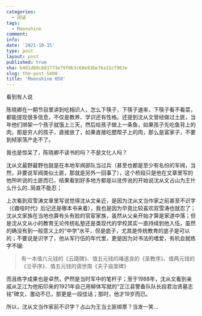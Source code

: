 ```yaml
---
categories:
  - 闲话
tags:
  - Moonshine
comment: 
info: 
date: '2021-10-15'
type: post
layout: post
published: true
sha: b491d60c881773e79f0b3c60e936e76a31cf963e
slug: the-post-5400
title: 'Moonshine 058'
---
```


看到有人说

> 
陈晓卿在一期节目里讲到吃相识人，怎么下筷子，下筷子速率，下筷子看不看菜，都能提现很多信息，不仅是教养、学识还有性格。还提到沈从文曾经做过土匪，当年他们绑架一个孩子就饿上三天，然后给孩子做上一条鱼，如果孩子先吃鱼背上的肉，那是穷人的孩子，直接放了，如果直接吃腮帮子上的肉，那么是富家子，不要到倾家荡产走不了。

我也是惊呆了，陈晓卿不读书的吗？不是文化人吗？

沈从文最野最野也就是在本地军阀部队当过兵（甚至也都是至少有名份的军阀，当然，非要说军阀类似土匪，那就是另外一回事了），这个桥段只是他在文章里写的他所听说的土匪而已，结果看到好多地方都是以讹传讹的开始说沈从文占山为王什么什么的..简直不能忍；

<!--more-->

上次看到双雪涛文章里写说觉得沈从文亲近，是因为沈从文当作家之前甚至不识字（《聋哑时代》后记还是哪本书来着），我也是因为毕竟比较喜欢双雪涛也就忍了；沈从文家族在当地也算有头有脸的官宦家族，虽然从父亲开始才算是家道中落；但是沈从文从小的教育无论传统私塾还是类现代的学校其实一直持续到他入伍，虽然的确没有到一般意义上的“中学”水平，但是底子，尤其是传统教育的底子是可以的；不要说是识字了，他从军行伍的年代里，更是因为对书法的嗜爱，有机会就练字不辍:

> 有一本值六元钱的《云麾碑》、值五元钱的褚遂良的《圣教序》、值两元钱的《兰亭序》、值五元钱的虞世南《夫子庙堂碑》

而且练字成果也是卓然，俨然是当时军中的笔杆子；至于1988年，沈从文看到亲戚从芷江为他拓印来的1921年自己用柳体写就的“芷江县警备队队长段君治贤墓志铭”碑文，激动不已，那更是一段佳话；那时，他才19岁而已。

所以，沈从文当作家前不识字？占山为王当土匪绑票？当发一笑...
